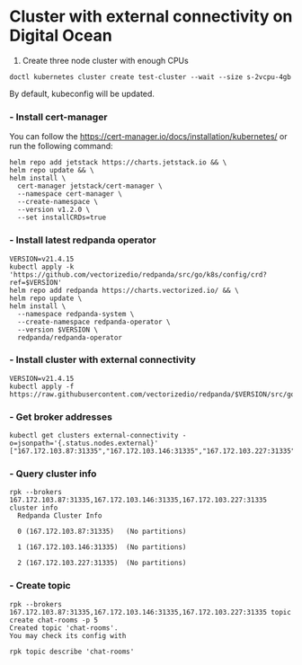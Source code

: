 # Cluster with external connectivity on Digital Ocean

1. Create three node cluster with enough CPUs

```
doctl kubernetes cluster create test-cluster --wait --size s-2vcpu-4gb
```

By default, kubeconfig will be updated.

### - Install cert-manager

You can follow the https://cert-manager.io/docs/installation/kubernetes/ or
run the following command:

```
helm repo add jetstack https://charts.jetstack.io && \
helm repo update && \
helm install \
  cert-manager jetstack/cert-manager \
  --namespace cert-manager \
  --create-namespace \
  --version v1.2.0 \
  --set installCRDs=true
```

### - Install latest redpanda operator

```
VERSION=v21.4.15
kubectl apply -k 'https://github.com/vectorizedio/redpanda/src/go/k8s/config/crd?ref=$VERSION'
helm repo add redpanda https://charts.vectorized.io/ && \
helm repo update \
helm install \
  --namespace redpanda-system \
  --create-namespace redpanda-operator \
  --version $VERSION \
  redpanda/redpanda-operator
```

### - Install cluster with external connectivity

```
VERSION=v21.4.15
kubectl apply -f https://raw.githubusercontent.com/vectorizedio/redpanda/$VERSION/src/go/k8s/config/samples/external_connectivity.yaml
```

### - Get broker addresses

```
kubectl get clusters external-connectivity -o=jsonpath='{.status.nodes.external}'
["167.172.103.87:31335","167.172.103.146:31335","167.172.103.227:31335"]
```

### - Query cluster info

```
rpk --brokers 167.172.103.87:31335,167.172.103.146:31335,167.172.103.227:31335 cluster info
  Redpanda Cluster Info

  0 (167.172.103.87:31335)   (No partitions)

  1 (167.172.103.146:31335)  (No partitions)

  2 (167.172.103.227:31335)  (No partitions)
```

### - Create topic

```
rpk --brokers 167.172.103.87:31335,167.172.103.146:31335,167.172.103.227:31335 topic create chat-rooms -p 5
Created topic 'chat-rooms'.
You may check its config with

rpk topic describe 'chat-rooms'
```
